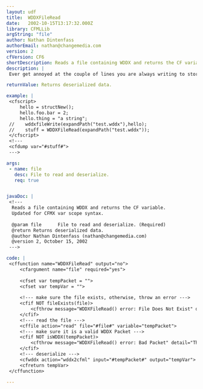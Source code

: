 ```yaml
---
layout: udf
title:  WDDXFileRead
date:   2002-10-15T13:17:32.000Z
library: CFMLLib
argString: "file"
author: Nathan Dintenfass
authorEmail: nathan@changemedia.com
version: 2
cfVersion: CF6
shortDescription: Reads a file containing WDDX and returns the CF variable.
description: |
 Ever get annoyed at the couple of lines you are always writing to store and retrieve WDDX in flat files?  Then this is the UDF for you.  Also see it's sister UDF WDDXFileWrite()

returnValue: Returns deserialized data.

example: |
 <cfscript>
     hello = structNew();
     hello.foo.bar = 2;
     hello.thing = "a string";
 //    wddxfileWrite(expandPath("test.wddx"),hello);
 //    stuff = WDDXFileRead(expandPath("test.wddx"));
 </cfscript>
 <!---
 <cfdump var="#stuff#">
 --->

args:
 - name: file
   desc: File to read and deserialize.
   req: true


javaDoc: |
 <!---
  Reads a file containing WDDX and returns the CF variable.
  Updated for CFMX var scope syntax.
  
  @param file      File to read and deserialize. (Required)
  @return Returns deserialized data. 
  @author Nathan Dintenfass (nathan@changemedia.com) 
  @version 2, October 15, 2002 
 --->

code: |
 <cffunction name="WDDXFileRead" output="no">
     <cfargument name="file" required="yes">
     
     <cfset var tempPacket = "">
     <cfset var tempVar = "">
     
     <!--- make sure the file exists, otherwise, throw an error --->
     <cfif NOT fileExists(file)>
         <cfthrow message="WDDXFileRead() error: File Does Not Exist" detail="The file #file# called in WDDXFileRead() does not exist">
     </cfif>
     <!--- read the file --->
     <cffile action="read" file="#file#" variable="tempPacket">
     <!--- make sure it is a valid WDDX Packet --->
     <cfif NOT isWDDX(tempPacket)>
         <cfthrow message="WDDXFileRead() error: Bad Packet" detail="The file #file# called in WDDXFileRead() does not contain a valid WDDX packet">        
     </cfif>
     <!--- deserialize --->
     <cfwddx action="wddx2cfml" input="#tempPacket#" output="tempVar">
     <cfreturn tempVar>    
 </cffunction>

---
```


